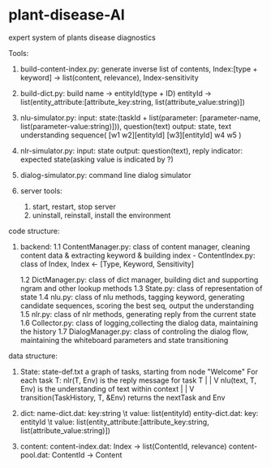 # plant-disease-AI
expert system of plants disease diagnostics


Tools:
1. build-content-index.py: generate inverse list of contents, Index:[type + keyword] -> list(content, relevance), Index-sensitivity

2. build-dict.py: build name -> entityId(type + ID)  entityId -> list(entity_attribute:[attribute_key:string, list(attribute_value:string)])

3. nlu-simulator.py: 
    input: state:(taskId + list(parameter: [parameter-name, list(parameter-value:string)])), question(text)
    output: state, text understanding sequence( [w1 w2][entityId] [w3][entityId] w4 w5 )

4. nlr-simulator.py:
    input: state
    output: question(text), reply indicator: expected state(asking value is indicated by ?)

5. dialog-simulator.py: command line dialog simulator

6. server tools:
    1) start, restart, stop server
    2) uninstall, reinstall, install the environment


code structure:
1. backend:
    1.1 ContentManager.py: class of content manager, cleaning content data & extracting keyword & building index
        - ContentIndex.py: class of Index, Index <- [Type, Keyword, Sensitivity]
        
    1.2 DictManager.py: class of dict manager, building dict and supporting ngram and other lookup methods
    1.3 State.py: class of representation of state
    1.4 nlu.py: class of nlu methods, tagging keyword, generating candidate sequences, scoring the best seq, output the understanding
    1.5 nlr.py: class of nlr methods, generating reply from the current state
    1.6 Collector.py: class of logging,collecting the dialog data, maintaining the history
    1.7 DialogManager.py: class of controling the dialog flow, maintaining the whiteboard parameters and state transitioning


data structure:
1. State: state-def.txt
    a graph of tasks, starting from node "Welcome"
    For each task T:
        nlr(T, Env) is the reply message for task T
        |
        |
        V
        nlu(text, T, Env) is the understanding of text within context
        |
        |
        V
        transition(TaskHistory, T, &Env) returns the nextTask and Env

2. dict:
    name-dict.dat: key:string \t value: list(entityId)
    entity-dict.dat: key: entityId \t value: list(entity_attribute:[attribute_key:string, list(attribute_value:string)])

3. content:
    content-index.dat: Index -> list(ContentId, relevance)
    content-pool.dat: ContentId -> Content


